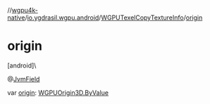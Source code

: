//[wgpu4k-native](../../../index.md)/[io.ygdrasil.wgpu.android](../index.md)/[WGPUTexelCopyTextureInfo](index.md)/[origin](origin.md)

# origin

[android]\

@[JvmField](https://kotlinlang.org/api/core/kotlin-stdlib/kotlin.jvm/-jvm-field/index.html)

var [origin](origin.md): [WGPUOrigin3D.ByValue](../-w-g-p-u-origin3-d/-by-value/index.md)